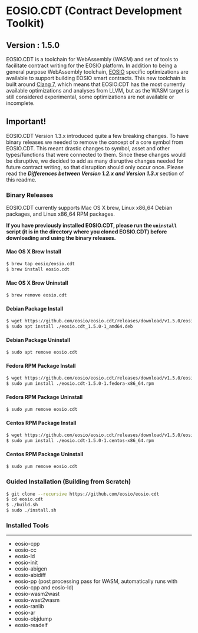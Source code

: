# EOSIO.CDT (Contract Development Toolkit)
## Version : 1.5.0

EOSIO.CDT is a toolchain for WebAssembly (WASM) and set of tools to facilitate contract writing for the EOSIO platform.  In addition to being a general purpose WebAssembly toolchain, [EOSIO](https://github.com/eosio/eos) specific optimizations are available to support building EOSIO smart contracts.  This new toolchain is built around [Clang 7](https://github.com/eosio/llvm), which means that EOSIO.CDT has the most currently available optimizations and analyses from LLVM, but as the WASM target is still considered experimental, some optimizations are not available or incomplete.

## Important!
EOSIO.CDT Version 1.3.x introduced quite a few breaking changes.  To have binary releases we needed to remove the concept of a core symbol from EOSIO.CDT. This meant drastic changes to symbol, asset and other types/functions that were connected to them. Since these changes would be disruptive, we decided to add as many disruptive changes needed for future contract writing, so that disruption should only occur once. Please read the **_Differences between Version 1.2.x and Version 1.3.x_** section of this readme.

### Binary Releases
EOSIO.CDT currently supports Mac OS X brew, Linux x86_64 Debian packages, and Linux x86_64 RPM packages.

**If you have previously installed EOSIO.CDT, please run the `uninstall` script (it is in the directory where you cloned EOSIO.CDT) before downloading and using the binary releases.**

#### Mac OS X Brew Install
```sh
$ brew tap eosio/eosio.cdt
$ brew install eosio.cdt
```
#### Mac OS X Brew Uninstall
```sh
$ brew remove eosio.cdt
```
#### Debian Package Install
```sh
$ wget https://github.com/eosio/eosio.cdt/releases/download/v1.5.0/eosio.cdt_1.5.0-1_amd64.deb
$ sudo apt install ./eosio.cdt_1.5.0-1_amd64.deb
```
#### Debian Package Uninstall
```sh
$ sudo apt remove eosio.cdt
```

#### Fedora RPM Package Install
```sh
$ wget https://github.com/eosio/eosio.cdt/releases/download/v1.5.0/eosio.cdt-1.5.0-1.fedora-x86_64.rpm
$ sudo yum install ./eosio.cdt-1.5.0-1.fedora-x86_64.rpm
```

#### Fedora RPM Package Uninstall
```sh
$ sudo yum remove eosio.cdt
```

#### Centos RPM Package Install
```sh
$ wget https://github.com/eosio/eosio.cdt/releases/download/v1.5.0/eosio.cdt-1.5.0-1.centos-x86_64.rpm
$ sudo yum install ./eosio.cdt-1.5.0-1.centos-x86_64.rpm
```

#### Centos RPM Package Uninstall
```sh
$ sudo yum remove eosio.cdt
```

### Guided Installation (Building from Scratch)
```sh
$ git clone --recursive https://github.com/eosio/eosio.cdt
$ cd eosio.cdt
$ ./build.sh
$ sudo ./install.sh
```

### Installed Tools
---
* eosio-cpp
* eosio-cc
* eosio-ld
* eosio-init
* eosio-abigen
* eosio-abidiff
* eosio-pp (post processing pass for WASM, automatically runs with eosio-cpp and eosio-ld)
* eosio-wasm2wast
* eosio-wast2wasm
* eosio-ranlib
* eosio-ar
* eosio-objdump
* eosio-readelf
